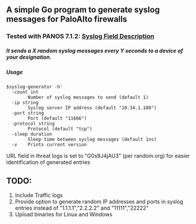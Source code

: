 ## A simple Go program to generate syslog messages for PaloAlto firewalls 
### Tested with PANOS 7.1.2: [Syslog Field Description](https://www.paloaltonetworks.com/documentation/61/pan-os/pan-os/reports-and-logging/syslog-field-descriptions)
##### It sends a X random syslog messages every Y seconds to a device of your designation.

##### Usage 
```
$syslog-generator -h'
  -count int
        Number of syslog messages to send (default 1)    
  -ip string
        Syslog server IP address (default "10.34.1.100")      
  -port string 
        Port (default "11666")       
  -protocol string  
        Protocol (default "tcp")        
  -sleep duration 
        Sleep time between syslog messages (default 1ns)        
  -v    Prints current version
```

URL field in threat logs is set to "G0s9J4jAU3" (per random.org) for easier identification of generated entries

## TODO:
1. Include Traffic logs
2. Provide option to generate random IP addresses and ports in syslog entries instead of "1.1.1.1","2.2.2.2" and "11111","22222"
3. Upload binaries for Linux and Windows
